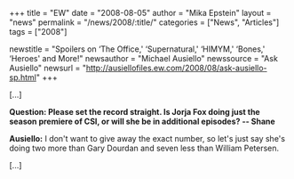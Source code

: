+++
title = "EW"
date = "2008-08-05"
author = "Mika Epstein"
layout = "news"
permalink = "/news/2008/:title/"
categories = ["News", "Articles"]
tags = ["2008"]

newstitle = "Spoilers on &#8216;The Office,' &#8216;Supernatural,' &#8216;HIMYM,' &#8216;Bones,' &#8216;Heroes' and More!"
newsauthor = "Michael Ausiello"
newssource = "Ask Ausiello"
newsurl = "http://ausiellofiles.ew.com/2008/08/ask-ausiello-sp.html"
+++

[...]

**Question: Please set the record straight. Is Jorja Fox doing just the season premiere of CSI, or will she be in additional episodes? -- Shane**

**Ausiello:** I don't want to give away the exact number, so let's just say she's doing two more than Gary Dourdan and seven less than William Petersen.

[...]  
